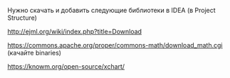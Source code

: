 
Нужно скачать и добавить следующие библиотеки в IDEA (в Project Structure)

http://ejml.org/wiki/index.php?title=Download

https://commons.apache.org/proper/commons-math/download_math.cgi (качайте binaries)

https://knowm.org/open-source/xchart/
